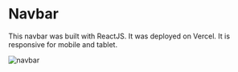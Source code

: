 # Navbar

This navbar was built with ReactJS. It was deployed on Vercel. It is responsive for mobile and tablet.

![navbar](https://user-images.githubusercontent.com/71913145/233448149-8cb87875-0117-4817-bfd8-63b51f6f3d81.png)
